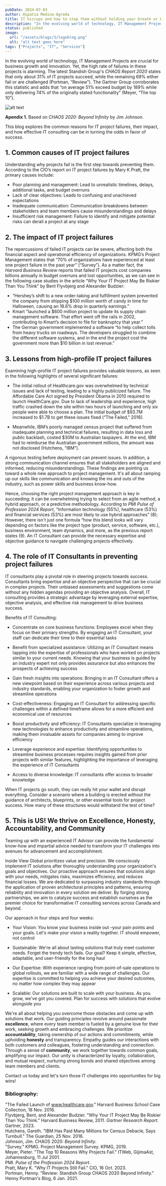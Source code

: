 ```yaml
---
pubDate: 2024-07-03
author: Hipatia Medina-Ágreda
title: IT hiccups and how to stop them without holding your breath or breathing into a paper bag
description: "In the evolving world of technology, IT Management Projects are crucial for business growth and innovation. However, the high rate of failures in these projects is alarming, with the latest Standish Group's CHAOS Report 2020 indicating that only about 31% of IT projects succeed. This blog explores the common reasons for IT project failures, their impact, and how effective IT consulting can turn the odds in favor of success."
status: published
image:
  url: "/assets/blogs/3/logoblog.png"
  alt: "alt text goes here"
tags: ["Projects", "IT", "Services"]
---
```


In the evolving world of technology, IT Management Projects are crucial for business growth and innovation. Yet, the high rate of failures in these projects is alarming. The latest Standish Group's *CHAOS Report 2020* states that only about 31% of IT projects succeed, while the remaining 69% either fail or are challenged (Portman, “Review”). The Gartner Group corroborates this statistic and adds that “on average 51% exceed budget by 189% while only delivering 74% of the originally stated functionality” (Meyer, “The top 10”).

![alt text][logo]

[logo]: /assets/blogs/3/ITProjectFailed.png "Based on CHAOS 2020"

**Apendix 1.** Based on *CHAOS 2020: Beyond Infinity* by Jim Johnson.


This blog explores the common reasons for IT project failures, their impact, and how effective IT consulting can be in turning the odds in favor of success.


## 1. Common causes of IT project failures


Understanding why projects fail is the first step towards preventing them. According to the CIO’s report on IT project failures by Mary K Pratt, the primary causes include:

+	Poor planning and management: Lead to unrealistic timelines, delays, additional tasks, and budget overruns
+	Lack of clear objectives: Leads to confusing and unachieved expectations
+	Inadequate communication: Communication breakdowns between stakeholders and team members cause misunderstandings and delays
+	Insufficient risk management: Failure to identify and mitigate potential risks can derail a project at any stage

## 2. The impact of IT project failures
The repercussions of failed IT projects can be severe, affecting both the financial aspect and operational efficiency of organizations. KPMG’s Project Management states that “70% of organizations have experienced at least one project failure in the past year” (“Survey”). As a matter fact, the *Harvard Business Review* reports that failed IT projects cost companies billions annually in budget overruns and lost opportunities, as we can see in the following case studies in the article “Why Your IT Project May Be Riskier Than You Think” by Bent Flyvbjerg and Alexander Budzier:

+	“Hershey’s shift to a new order-taking and fulfillment system prevented the company from shipping $100 million worth of candy in time for Halloween, causing an 18.6% drop in quarterly earnings.”
+	Kmart “launched a $600 million project to update its supply chain management software. That effort went off the rails in 2002, contributing to Kmart’s decision to file for bankruptcy that year.”
+	The German government implemented a software “to help collect tolls from heavy trucks on roadways. The developers struggled to combine the different software systems, and in the end the project cost the government more than $10 billion in lost revenue.”

## 3. Lessons from high-profile IT project failures

Examining high-profile IT project failures provides valuable lessons, as seen in the following highlights of several significant failures:

+ The initial rollout of Healthcare.gov was overwhelmed by technical issues and lack of testing, leading to a highly publicized failure. The Affordable Care Act signed by President Obama in 2010 required to launch HealthCare.gov. Due to lack of leadership and experience, high traffic crashed down the site within two hours of launching and only six people were able to choose a plan. The initial budget of $93.7M increased to $1.7B to get these issues fixed (“The Failed,” 2016).

+	Meanwhile, IBM’s poorly managed census project that suffered from inadequate planning and technical failures, resulting in data loss and public backlash, costed $30M to Australian taxpayers. At the end, IBM had to reimburse the Australian government millions, the amount was not disclosed (Hutchens, “IBM”).

A rigorous testing before deployment can prevent issues. In addition, a strong communication channel ensures that all stakeholders are aligned and informed, reducing misunderstandings. These findings are pointing us toward a whole new approach to project management. It's all about ramping up our skills like communication and knowing the ins and outs of the industry, such as power skills and business know-how. 

Hence, choosing the right project management approach is key in succeeding; it can be overwhelming trying to select from an agile method, a hybrid approach, or a predictive methodology. According to *PMI Pulse of Profession 2024 Report*, “Information technology (55%), healthcare (53%) and financial services (53%) are most likely to use hybrid approaches” (8); However, there isn't just one formula “how this blend looks will vary depending on factors like the project type (product, service, software, etc.), business environment, team dynamics, and more, as the previous report states (9). An IT Consultant can provide the necessary expertise and objective guidance to navigate challenging projects effectively.


## 4. The role of IT Consultants in preventing project failures
 
IT consultants play a pivotal role in steering projects towards success. Consultants bring expertise and an objective perspective that can be crucial in complex projects. Their unbiased assessments and suggestions come without any hidden agendas providing an objective analysis. Overall, IT consulting provides a strategic advantage by leveraging external expertise, objective analysis, and effective risk management to drive business success.

Benefits of IT Consulting:

+	Concentrate on core business functions: Employees excel when they focus on their primary strengths. By engaging an IT Consultant, your staff can dedicate their time to their essential tasks

+	Benefit from specialized assistance: Utilizing an IT Consultant means tapping into the expertise of professionals who have worked on projects similar to your current needs. Knowing that your business is guided by an industry expert not only provides assurance but also enhances the prospects of achieving success

+	Gain fresh insights into operations: Bringing in an IT Consultant offers a new viewpoint based on their experience across various projects and industry standards, enabling your organization to foster growth and streamline operations

+	Cost-effectiveness: Engaging an IT Consultant for addressing specific challenges within a defined timeframe allows for a more efficient and economical use of resources

+	Boost productivity and efficiency: IT Consultants specialize in leveraging new technologies to enhance productivity and streamline operations, making them invaluable assets for companies aiming to improve efficiency

+	Leverage experience and expertise: Identifying opportunities to streamline business processes requires insights gained from prior projects with similar features, highlighting the importance of leveraging the experience of IT Consultants

+	Access to diverse knowledge: IT consultants offer access to broader knowledge


When IT projects go south, they can really hit your wallet and disrupt everything. Consider a scenario where a building is erected without the guidance of architects, blueprints, or other essential tools for project success. How many of these structures would withstand the test of time?


## 5. This is US! We thrive on Excellence, Honesty, Accountability, and Community

Teaming up with an experienced IT Advisor can provide the fundamental know-how and impartial advice needed to transform your IT challenges into avenues for advancement and accomplishment.

Inside View Global prioritizes value and precision. We consciously implement IT solutions after thoroughly understanding your organization's goals and objectives. Our proactive approach ensures that solutions align with your needs, mitigates risks, maximizes efficiency, and reduces financial losses. We are dedicated to surpassing industry standards through the application of proven architectural principles and patterns, ensuring reliability and innovation in every solution we deliver. By forging strong partnerships, we aim to catalyze success and establish ourselves as the premier choice for transformative IT consulting services across Canada and beyond.

Our approach in four steps and four weeks:

+	Your Vision: You know your business inside out –your pain points and your goals. Let's make your vision a reality together. IT should empower, not control

+	Sustainable: We're all about lasting solutions that truly meet customer needs. Forget the trendy tech fads. Our goal? Keep it simple, effective, adaptable, and user-friendly for the long haul

+	Our Expertise: With experience ranging from point-of-sale operations to global rollouts, we are familiar with a wide range of challenges. Our expertise is committed to helping you achieve your desired outcomes, no matter how complex they may appear

+	Scalable: Our solutions are built to scale with your business. As you grow, we've got you covered. Plan for success with solutions that evolve alongside you

We're all about helping you overcome those obstacles and come up with solutions that work. Our guiding principles revolve around passionate **excellence**, where every team member is fueled by a genuine love for their work, seeking growth and embracing challenges. We prioritize **accountability**, taking ownership of our actions and commitments, while upholding **honesty** and transparency. Empathy guides our interactions with both customers and colleagues, fostering understanding and connection. Through a sense of **community**, we work together towards common goals, amplifying our impact. Our unity is characterized by loyalty, collaboration, and mutual respect, nurturing strong bonds and shared objectives among team members and clients.

Contact us today and let's turn those IT challenges into opportunities for big wins!



### Bibliography:

"The Failed Launch of www.healthcare.gov." Harvard Business School Case Collection, 18 Nov. 2016.  
Flyvbjerg, Bent, and Alexander Budzier. "Why Your IT Project May Be Riskier Than You Think." Harvard Business Review, 2011.
*Gartner Research Report*. Gartner, 2023.  
Hutchens, Gareth. "IBM Has Paid Many Millions for Census Debacle, Says Turnbull." The Guardian, 25 Nov. 2016.  
Johnson, Jim. CHAOS 2020: *Beyond Infinity*.  
"Survey." KPMG. Project Management Survey. KPMG, 2019.  
Meyer, Pieter. "The Top 10 Reasons Why Projects Fail." ITWeb, GijimaAst, Johannesburg, 11 Jul 2001.  
PMI. *Pulse of the Profession 2024 Report*.  
Pratt, Mary K. "Why IT Projects Still Fail." CIO, 16 Oct. 2023.  
Portman, Henny. "Review: Standish Group CHAOS 2020 Beyond Infinity." Henny Portman's Blog, 6 Jan. 2021.  
